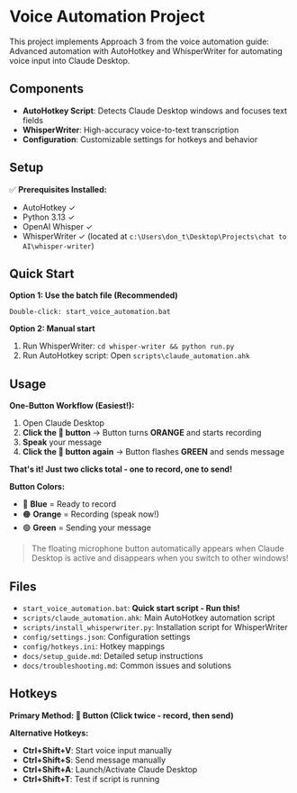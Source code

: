 # Voice Automation Project

This project implements Approach 3 from the voice automation guide: Advanced automation with AutoHotkey and WhisperWriter for automating voice input into Claude Desktop.

## Components

- **AutoHotkey Script**: Detects Claude Desktop windows and focuses text fields
- **WhisperWriter**: High-accuracy voice-to-text transcription
- **Configuration**: Customizable settings for hotkeys and behavior

## Setup

✅ **Prerequisites Installed:**
- AutoHotkey ✓
- Python 3.13 ✓
- OpenAI Whisper ✓
- WhisperWriter ✓ (located at `c:\Users\don_t\Desktop\Projects\chat to AI\whisper-writer`)

## Quick Start

**Option 1: Use the batch file (Recommended)**
```
Double-click: start_voice_automation.bat
```

**Option 2: Manual start**
1. Run WhisperWriter: `cd whisper-writer && python run.py`
2. Run AutoHotkey script: Open `scripts\claude_automation.ahk`

## Usage

**One-Button Workflow (Easiest!):**

1. Open Claude Desktop
2. **Click the 🎤 button** → Button turns **ORANGE** and starts recording
3. **Speak** your message
4. **Click the 🎤 button again** → Button flashes **GREEN** and sends message

**That's it! Just two clicks total - one to record, one to send!**

**Button Colors:**
- 🔵 **Blue** = Ready to record
- 🟠 **Orange** = Recording (speak now!)
- 🟢 **Green** = Sending your message

> The floating microphone button automatically appears when Claude Desktop is active and disappears when you switch to other windows!

## Files

- `start_voice_automation.bat`: **Quick start script - Run this!**
- `scripts/claude_automation.ahk`: Main AutoHotkey automation script
- `scripts/install_whisperwriter.py`: Installation script for WhisperWriter
- `config/settings.json`: Configuration settings
- `config/hotkeys.ini`: Hotkey mappings
- `docs/setup_guide.md`: Detailed setup instructions
- `docs/troubleshooting.md`: Common issues and solutions

## Hotkeys

**Primary Method: 🎤 Button (Click twice - record, then send)**

**Alternative Hotkeys:**

- **Ctrl+Shift+V**: Start voice input manually
- **Ctrl+Shift+S**: Send message manually
- **Ctrl+Shift+A**: Launch/Activate Claude Desktop
- **Ctrl+Shift+T**: Test if script is running